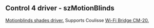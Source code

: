 ## Control 4 driver - szMotionBlinds

[Motionblinds shades driver.](https://motionblinds.com/)
Supports Coulisse [Wi-Fi Bridge CM-20.](https://support.motionblinds.com/motionblinds-wi-fi-bridge-cm-20)



